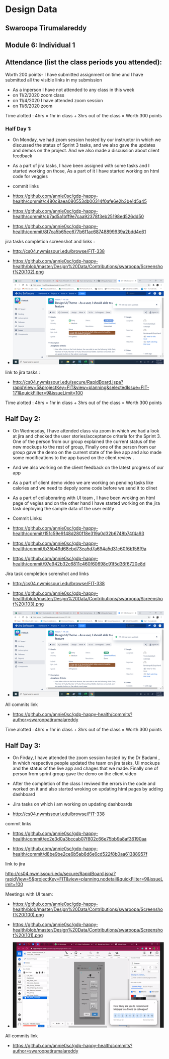 # Design Data 
## Swaroopa Tirumalareddy
## Module 6: Individual 1
## Attendance (list the class periods you attended):
Worth 200 points- I have submitted assignment on time and I have submitted all the visible links in my submission 
- As a inperson I have not attended to any class in this week 
- on 11/2/2020 zoom class 
- on 11/4/2020 I have attended zoom session
- on 11/6/2020 zoom

Time alotted : 4hrs = 1hr in class + 3hrs out of the class = Worth 300 points

### Half Day 1:
- On Monday, we had zoom session hosted by our instructor in which we discussed the status of Sprint 3 tasks, and we also gave the updates and demos on the project. And we also made a discussion about client feedback  
- As a part of jira tasks, I have been assigned with some tasks and I started working on those, As a part of it I have started working on html code for veggies 
- commit links

- https://github.com/annie0sc/gdp-happy-health/commit/c480c8aea080553db00314f0afe6e2b3be1d5a45

- https://github.com/annie0sc/gdp-happy-health/commit/cb7ad5a1bff9e7caa92378f3eb25198ed526dd50

- https://github.com/annie0sc/gdp-happy-health/commit/8f7ca5b65ec677b6f1ac68748899939a2bdd4e61

jira tasks completion screenshot and links :

- http://cs04.nwmissouri.edu/browse/FIT-338

- https://github.com/annie0sc/gdp-happy-health/blob/master/Design%20Data/Contributions/swaroopa/Screenshot%20(102).png

- ![image](https://github.com/annie0sc/gdp-happy-health/blob/master/Design%20Data/Contributions/swaroopa/Screenshot%20(102).png)

link to jira tasks :

- http://cs04.nwmissouri.edu/secure/RapidBoard.jspa?rapidView=5&projectKey=FIT&view=planning&selectedIssue=FIT-171&quickFilter=9&issueLimit=100

Time alotted : 4hrs = 1hr in class + 3hrs out of the class = Worth 300 points

## Half Day 2:
- On Wednesday, I have attended class via zoom in which we had a look at jira and checked the user stories/acceptance criteria for the Sprint 3. One of the person from our group explained the current status of the new mockups to the rest of group, Finally one of the person from our group gave the demo on the current state of the live app and also made some modifications to the app based on the client review .
- And we also working on the client feedback on the latest progress of our app 
- As a part of client demo video we are working on pending tasks like calories and we need to depoly some code before we send it to clinet
- As a part of collaboraring with UI team , I have been wroking on html page of vegies and on the other hand I have started working on the jira task deploying the sample data of the user entity 
- Commit Links:

- https://github.com/annie0sc/gdp-happy-health/commit/151c59e9148d280f18e319a0d32b6748b74f4a93 

- https://github.com/annie0sc/gdp-happy-health/commit/b35b49d68ebd73ea5d7a694a5d31c60f6b158f9a

- https://github.com/annie0sc/gdp-happy-health/commit/97e942b32c6811c460f60698c91f5d36f6720e8d

Jira task completion screnshot and  links 

-  http://cs04.nwmissouri.edu/browse/FIT-338

- https://github.com/annie0sc/gdp-happy-health/blob/master/Design%20Data/Contributions/swaroopa/Screenshot%20(103).png

- ![image](https://github.com/annie0sc/gdp-happy-health/blob/master/Design%20Data/Contributions/swaroopa/Screenshot%20(103).png)

All commits link 
- https://github.com/annie0sc/gdp-happy-health/commits?author=swaroopatirumalareddy

Time alotted : 4hrs = 1hr in class + 3hrs out of the class = Worth 300 points
## Half Day 3:
-  On Firday, I have attended the zoom session hosted by the Dr Badami , In which respective people updated the team on jira tasks, UI mockups and the status of the live app and chages that we made. Finally one of person from sprint group gave the demo on the client video  
- After the completion of the class I reviwed the errors in the code and worked on it and also started wroking on updating html pages by adding dashboard 
- Jira tasks on which i am working on updating dashboards

- http://cs04.nwmissouri.edu/browse/FIT-338

commit links 

- https://github.com/annie0sc/gdp-happy-health/commit/ec2e3d0a3bccab07f802c66e75bb9a8af36190aa

- https://github.com/annie0sc/gdp-happy-health/commit/d8be9be2ce6b5ab8d6e6cd522f8b0aa61388957f

link to jira

http://cs04.nwmissouri.edu/secure/RapidBoard.jspa?rapidView=5&projectKey=FIT&view=planning.nodetail&quickFilter=9&issueLimit=100

Meetings with UI team:

- https://github.com/annie0sc/gdp-happy-health/blob/master/Design%20Data/Contributions/swaroopa/Screenshot%20(100).png

- https://github.com/annie0sc/gdp-happy-health/blob/master/Design%20Data/Contributions/swaroopa/Screenshot%20(101).png

- ![image](https://github.com/annie0sc/gdp-happy-health/blob/master/Design%20Data/Contributions/swaroopa/Screenshot%20(100).png)


All commits link 

- https://github.com/annie0sc/gdp-happy-health/commits?author=swaroopatirumalareddy

